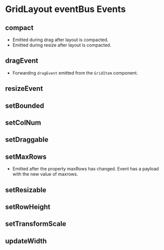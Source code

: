 # GridLayout eventBus Events

## compact
* Emitted during drag after layout is compacted.
* Emitted during resize after layout is compacted.


## dragEvent
* Forwarding `dragEvent` emitted from the `GridItem` component.

## resizeEvent


## setBounded


## setColNum


## setDraggable


## setMaxRows
* Emitted after the property maxRows has changed. Event has a payload with the new value of maxrows.


## setResizable


## setRowHeight


## setTransformScale


## updateWidth
